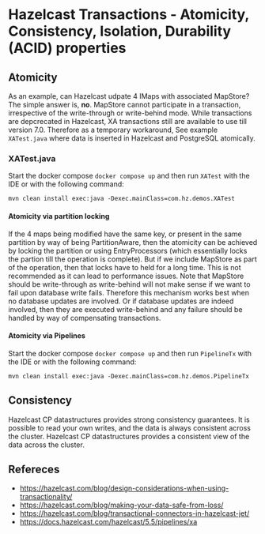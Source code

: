 # Hazelcast Transactions - Atomicity, Consistency, Isolation, Durability (ACID) properties

## Atomicity
As an example, can Hazelcast udpate 4 IMaps with associated MapStore? The simple answer is, **no**. MapStore cannot participate in a transaction, irrespective of the write-through or write-behind mode. While transactions are depcrecated in Hazelcast, XA transactions still are available to use till version 7.0. Therefore as a temporary workaround, See example `XATest.java` where data is inserted in Hazelcast and PostgreSQL atomically.

### XATest.java
Start the docker compose `docker compose up` and then run `XATest` with the IDE or with the following command:
```shell
mvn clean install exec:java -Dexec.mainClass=com.hz.demos.XATest
```
#### Atomicity via partition locking
If the 4 maps being modified have the same key, or present in the same partition by way of being PartitionAware, then the atomicity can be achieved by locking the partition or using EntryProcessors (which essentially locks the partion till the operation is complete). 
But if we include MapStore as part of the operation, then that locks have to held for a long time. This is not recommended as it can lead to performance issues. Note that MapStore should be write-through as write-behind will not make sense if we want to fail upon database write fails.
Therefore this mechanism works best when no database updates are involved. Or if database updates are indeed involved, then they are executed write-behind and any failure should be handled by way of compensating transactions.

#### Atomicity via Pipelines
Start the docker compose `docker compose up` and then run `PipelineTx` with the IDE or with the following command:
```shell
mvn clean install exec:java -Dexec.mainClass=com.hz.demos.PipelineTx
```

## Consistency
Hazelcast CP datastructures provides strong consistency guarantees. It is possible to read your own writes, and the data is always consistent across the cluster. Hazelcast CP datastructures provides a consistent view of the data across the cluster.

## Refereces
- https://hazelcast.com/blog/design-considerations-when-using-transactionality/
- https://hazelcast.com/blog/making-your-data-safe-from-loss/
- https://hazelcast.com/blog/transactional-connectors-in-hazelcast-jet/
- https://docs.hazelcast.com/hazelcast/5.5/pipelines/xa